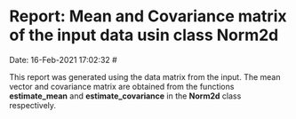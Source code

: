 # Report: Mean and Covariance matrix of the input data usin class Norm2d 

Date:                                                       16-Feb-2021 17:02:32  #

This report was generated using the data matrix from the input. The mean vector and covariance matrix are obtained from the functions **estimate_mean** and **estimate_covariance** in the **Norm2d** class respectively.